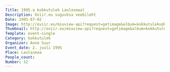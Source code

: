 ```yaml
---
Title: 1995.a kokkutulek Laulasmaal
Description: Oviir.eu suguvõsa veebileht
Date: 1995-07-02
Image: http://oviir.eu/miuview-api?request=getimage&album=kokkutulekud&item=1995-32.-kokkutulek-laulasmaa-anne-suur-2.-juuli.jpg&size=1200&mode=longest
Thumbnail: http://oviir.eu/miuview-api?request=getimage&album=kokkutulekud&item=1995-32.-kokkutulek-laulasmaa-anne-suur-2.-juuli.jpg&size=600&mode=square
Template: event-single
Category: kokkutulek
Organizer: Anne Suur
Event_date: 2. juuli 1995
Place: Laulasmaa
People_count:
Number: 32
---
```

